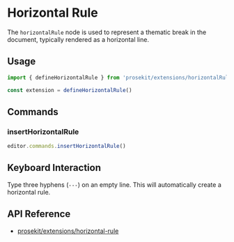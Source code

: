 # Horizontal Rule

The `horizontalRule` node is used to represent a thematic break in the document, typically rendered as a horizontal line.

<!-- @include: @/examples/horizontalRule.md -->

## Usage

```ts
import { defineHorizontalRule } from 'prosekit/extensions/horizontalRule'

const extension = defineHorizontalRule()
```

## Commands

### insertHorizontalRule

```ts
editor.commands.insertHorizontalRule()
```

## Keyboard Interaction

Type three hyphens (`---`) on an empty line. This will automatically create a horizontal rule.

## API Reference

- [prosekit/extensions/horizontal-rule](/references/extensions/horizontal-rule)
